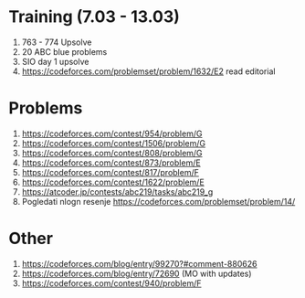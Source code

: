 # Training (7.03 - 13.03)
  1. 763 - 774 Upsolve
  2. 20 ABC blue problems
  3. SIO day 1 upsolve
  4. https://codeforces.com/problemset/problem/1632/E2 read editorial



# Problems
  1. https://codeforces.com/contest/954/problem/G
  2. https://codeforces.com/contest/1506/problem/G
  3. https://codeforces.com/contest/808/problem/G
  4. https://codeforces.com/contest/873/problem/E
  5. https://codeforces.com/contest/817/problem/F
  6. https://codeforces.com/contest/1622/problem/E
  7. https://atcoder.jp/contests/abc219/tasks/abc219_g
  8. Pogledati nlogn resenje https://codeforces.com/problemset/problem/14/
# Other
  1. https://codeforces.com/blog/entry/99270?#comment-880626
  2. https://codeforces.com/blog/entry/72690 (MO with updates)
  3. https://codeforces.com/contest/940/problem/F
